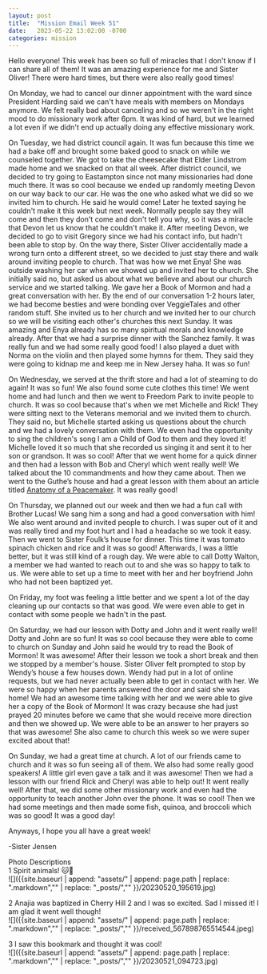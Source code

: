 ```yaml
---
layout: post
title:  "Mission Email Week 51"
date:   2023-05-22 13:02:00 -0700
categories: mission
---
```

Hello everyone! This week has been so full of miracles that I don't know if I can share all of them! It was an amazing experience for me and Sister Oliver! There were hard times, but there were also really good times!

On Monday, we had to cancel our dinner appointment with the ward since President Harding said we can't have meals with members on Mondays anymore. We felt really bad about canceling and so we weren't in the right mood to do missionary work after 6pm. It was kind of hard, but we learned a lot even if we didn't end up actually doing any effective missionary work.

On Tuesday, we had district council again. It was fun because this time we had a bake off and brought some baked good to snack on while we counseled together. We got to take the cheesecake that Elder Lindstrom made home and we snacked on that all week. After district council, we decided to try going to Eastampton since not many missionaries had done much there. It was so cool because we ended up randomly meeting Devon on our way back to our car. He was the one who asked what we did so we invited him to church. He said he would come! Later he texted saying he couldn't make it this week but next week. Normally people say they will come and then they don't come and don't tell you why, so it was a miracle that Devon let us know that he couldn't make it. After meeting Devon, we decided to go to visit Gregory since we had his contact info, but hadn't been able to stop by. On the way there, Sister Oliver accidentally made a wrong turn onto a different street, so we decided to just stay there and walk around inviting people to church. That was how we met Enya! She was outside washing her car when we showed up and invited her to church. She initially said no, but asked us about what we believe and about our church service and we started talking. We gave her a Book of Mormon and had a great conversation with her. By the end of our conversation 1-2 hours later, we had become besties and were bonding over VeggieTales and other random stuff. She invited us to her church and we invited her to our church so we will be visiting each other's churches this next Sunday. It was amazing and Enya already has so many spiritual morals and knowledge already. After that we had a surprise dinner with the Sanchez family. It was really fun and we had some really good food! I also played a duet with Norma on the violin and then played some hymns for them. They said they were going to kidnap me and keep me in New Jersey haha. It was so fun!

On Wednesday, we served at the thrift store and had a lot of steaming to do again! It was so fun! We also found some cute clothes this time! We went home and had lunch and then we went to Freedom Park to invite people to church. It was so cool because that's when we met Michelle and Rick! They were sitting next to the Veterans memorial and we invited them to church. They said no, but Michelle started asking us questions about the church and we had a lovely conversation with them. We even had the opportunity to sing the children's song I am a Child of God to them and they loved it! Michelle loved it so much that she recorded us singing it and sent it to her son or grandson. It was so cool! After that we went home for a quick dinner and then had a lesson with Bob and Cheryl which went really well! We talked about the 10 commandments and how they came about. Then we went to the Guthe’s house and had a great lesson with them about an article titled [Anatomy of a Peacemaker](https://www.churchofjesuschrist.org/study/ftsoy/2023/02/05-anatomy-of-a-peacemaker?lang=eng). It was really good!

On Thursday, we planned out our week and then we had a fun call with Brother Lucas! We sang him a song and had a good conversation with him! We also went around and invited people to church. I was super out of it and was really tired and my foot hurt and I had a headache so we took it easy. Then we went to Sister Foulk’s house for dinner. This time it was tomato spinach chicken and rice and it was so good! Afterwards, I was a little better, but it was still kind of a rough day. We were able to call Dotty Walton, a member we had wanted to reach out to and she was so happy to talk to us. We were able to set up a time to meet with her and her boyfriend John who had not been baptized yet.

On Friday, my foot was feeling a little better and we spent a lot of the day cleaning up our contacts so that was good. We were even able to get in contact with some people we hadn't in the past.

On Saturday, we had our lesson with Dotty and John and it went really well! Dotty and John are so fun! It was so cool because they were able to come to church on Sunday and John said he would try to read the Book of Mormon! It was awesome! After their lesson we took a short break and then we stopped by a member's house. Sister Oliver felt prompted to stop by Wendy’s house a few houses down. Wendy had put in a lot of online requests, but we had never actually been able to get in contact with her. We were so happy when her parents answered the door and said she was home! We had an awesome time talking with her and we were able to give her a copy of the Book of Mormon! It was crazy because she had just prayed 20 minutes before we came that she would receive more direction and then we showed up. We were able to be an answer to her prayers so that was awesome! She also came to church this week so we were super excited about that!

On Sunday, we had a great time at church. A lot of our friends came to church and it was so fun seeing all of them. We also had some really good speakers! A little girl even gave a talk and it was awesome! Then we had a lesson with our friend Rick and Cheryl was able to help out! It went really well! After that, we did some other missionary work and even had the opportunity to teach another John over the phone. It was so cool! Then we had some meetings and then made some fish, quinoa, and broccoli which was so good! It was a good day!

Anyways, I hope you all have a great week! 

-Sister Jensen

Photo Descriptions  
1 Spirit animals! 🐱🦊   
![]({{site.baseurl | append: "assets/" | append:  page.path | replace: ".markdown","" | replace: "_posts/",""  }}/20230520_195619.jpg)

2 Anajia was baptized in Cherry Hill 2 and I was so excited. Sad I missed it! I am glad it went well though!   
![]({{site.baseurl | append: "assets/" | append:  page.path | replace: ".markdown","" | replace: "_posts/",""  }}/received_567898765514544.jpeg)

3 I saw this bookmark and thought it was cool!   
![]({{site.baseurl | append: "assets/" | append:  page.path | replace: ".markdown","" | replace: "_posts/",""  }}/20230521_094723.jpg)
